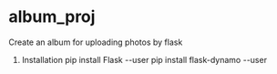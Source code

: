 # album_proj
Create an album for uploading photos by flask

1) Installation
    pip install Flask --user
    pip install flask-dynamo --user

 
